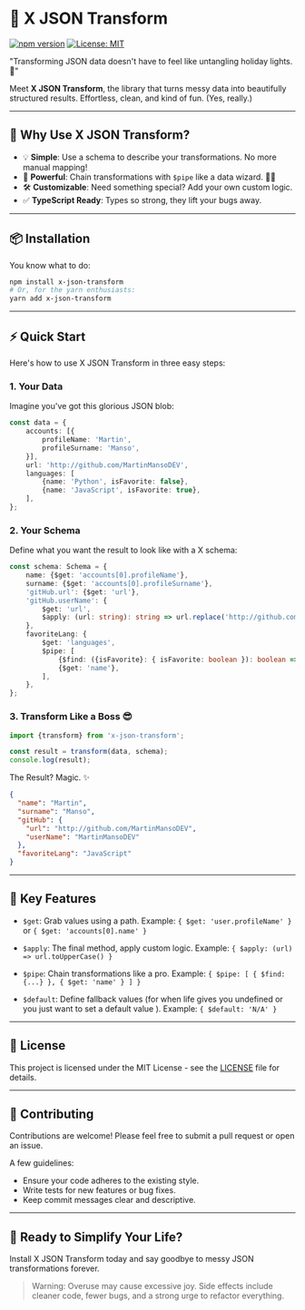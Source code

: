 # 🔧 X JSON Transform

[![npm version](https://badge.fury.io/js/x-json-transform.svg)](https://badge.fury.io/js/x-json-transform)
[![License: MIT](https://img.shields.io/badge/License-MIT-yellow.svg)](https://opensource.org/licenses/MIT)

"Transforming JSON data doesn't have to feel like untangling holiday lights. 🎄"

Meet **X JSON Transform**, the library that turns messy data into beautifully structured results. Effortless,
clean, and kind of fun. (Yes, really.)

---

## 🚀 Why Use X JSON Transform?

- 💡 **Simple**: Use a schema to describe your transformations. No more manual mapping!
- 🔗 **Powerful**: Chain transformations with `$pipe` like a data wizard. 🧙‍♂️
- 🛠 **Customizable**: Need something special? Add your own custom logic.
- ✅ **TypeScript Ready**: Types so strong, they lift your bugs away.

---

## 📦 Installation

You know what to do:

```bash
npm install x-json-transform
# Or, for the yarn enthusiasts:
yarn add x-json-transform
```

---

## ⚡ Quick Start

Here's how to use X JSON Transform in three easy steps:

### 1. Your Data

Imagine you've got this glorious JSON blob:

```typescript
const data = {
    accounts: [{
        profileName: 'Martin',
        profileSurname: 'Manso',
    }],
    url: 'http://github.com/MartinMansoDEV',
    languages: [
        {name: 'Python', isFavorite: false},
        {name: 'JavaScript', isFavorite: true},
    ],
};
```

### 2. Your Schema

Define what you want the result to look like with a X schema:

```typescript
const schema: Schema = {
    name: {$get: 'accounts[0].profileName'},
    surname: {$get: 'accounts[0].profileSurname'},
    'gitHub.url': {$get: 'url'},
    'gitHub.userName': {
        $get: 'url',
        $apply: (url: string): string => url.replace('http://github.com/', ''),
    },
    favoriteLang: {
        $get: 'languages',
        $pipe: [
            {$find: ({isFavorite}: { isFavorite: boolean }): boolean => isFavorite},
            {$get: 'name'},
        ],
    },
};
```

### 3. Transform Like a Boss 😎

```typescript
import {transform} from 'x-json-transform';

const result = transform(data, schema);
console.log(result);

```

The Result? Magic. ✨

```json
{
  "name": "Martin",
  "surname": "Manso",
  "gitHub": {
    "url": "http://github.com/MartinMansoDEV",
    "userName": "MartinMansoDEV"
  },
  "favoriteLang": "JavaScript"
}

```

---

## 🧙 Key Features

- `$get`: Grab values using a path. Example: `{ $get: 'user.profileName' }` or `{ $get: 'accounts[0].name' }`

- `$apply`: The final method, apply custom logic.
  Example: `{ $apply: (url) => url.toUpperCase() }`

- `$pipe`: Chain transformations like a pro.
  Example: `{ $pipe: [ { $find: {...} }, { $get: 'name' } ] }`

- `$default`: Define fallback values (for when life gives you undefined or you just want to set a default value ).
  Example: `{ $default: 'N/A' }`

---

## 📜 License

This project is licensed under the MIT License - see the [LICENSE](LICENSE) file for details.

---

## 🤝 Contributing

Contributions are welcome! Please feel free to submit a pull request or open an issue.

A few guidelines:
- Ensure your code adheres to the existing style.
- Write tests for new features or bug fixes.
- Keep commit messages clear and descriptive.

---

## 🎉 Ready to Simplify Your Life?

Install X JSON Transform today and say goodbye to messy JSON transformations forever.

> Warning: Overuse may cause excessive joy.
> Side effects include cleaner code, fewer bugs, and a strong urge to refactor everything.




